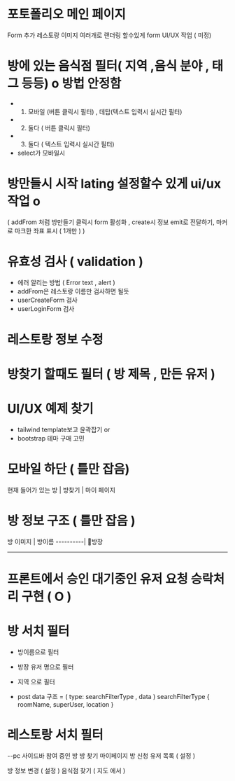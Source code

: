 # 포토폴리오 메인 페이지

Form 추가 레스토랑 이미지 여러개로 랜더링 할수있게 form UI/UX 작업 ( 미정)

# 방에 있는 음식점 필터( 지역 ,음식 분야 , 태그 등등) o 방법 안정함

- 1. 모바일 (버튼 클릭시 필터) , 데탑(텍스트 입력시 실시간 필터)
- 2. 둘다 ( 버튼 클릭시 필터)
- 3. 둘다 ( 텍스트 입력시 실시간 필터)
- select가 모바일시

# 방만들시 시작 lating 설정할수 있게 ui/ux작업 o

( addFrom 처럼 방만들기 클릭시 form 활성화 ,
create시 정보 emit로 전달하기,
마커로 마크한 좌표 표시 ( 1개만 )
)

# 유효성 검사 ( validation )

- 에러 알리는 방법 ( Error text , alert )
- addFrom은 레스토랑 이름만 검사하면 될듯
- userCreateForm 검사
- userLoginForm 검사

# 레스토랑 정보 수정

# 방찾기 할때도 필터 ( 방 제목 , 만든 유저 )

# UI/UX 예제 찾기

- tailwind template보고 윤곽잡기 or
- bootstrap 테마 구매 고민

# 모바일 하단 ( 틀만 잡음)

현재 들어가 있는 방 | 방찾기 | 마이 페이지

# 방 정보 구조 ( 틀만 잡음 )

방 이미지 | 방이름
----------| 👑방장

---

# 프론트에서 승인 대기중인 유저 요청 승락처리 구현 ( O )

# 방 서치 필터

- 방이름으로 필터
- 방장 유저 명으로 필터
- 지역 으로 필터

- post data 구조 = ( type: searchFilterType , data )
  searchFilterType {
  roomName,
  superUser,
  location
  }

# 레스토랑 서치 필터

--pc 사이드바
참여 중인 방
방 찾기
마이페이지
방 신청 유저 목록 ( 설정 )

방 정보 변경 ( 설정 )
음식점 찾기 ( 지도 에서 )
